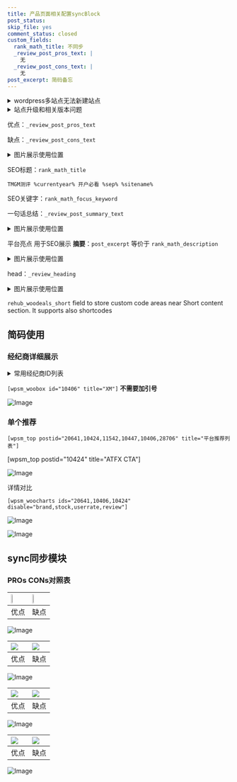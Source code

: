 ```yaml
---
title: 产品页面相关配置syncBlock
post_status: 
skip_file: yes
comment_status: closed
custom_fields:
  rank_math_title: 不同步
  _review_post_pros_text: |
    无
  _review_post_cons_text: |
    无
post_excerpt: 简码备忘
---
```

<details><summary>wordpress多站点无法新建站点</summary>

<li>和报错需要清理cookies一样的原因</li>
<li>wp-config.php里面<code>define( 'SUBDOMAIN_INSTALL', false );//子域名安装</code></li>
<li>新建子站点是用<code>define( 'SUBDOMAIN_INSTALL', true);//子域名安装</code> 完成以后，改成<code>false</code></li>
</details>

<details><summary>站点升级和相关版本问题</summary>

<p>wordpress：5.9.9
woocommerce：7.5.1
出现问题的地方：主题选项里面>><strong>Product layout >>compact style</strong></p>
<p>如何出现没有用过的字段 导致无法保存。先导出配置 然后进行修改，后面再次恢复即可。</p>
<p>出现部分字段无法显示时，需要返回默认布局后，对产品进行保存就好了。</p>
<p></p>
</details>

优点：`_review_post_pros_text`

缺点：`_review_post_cons_text`

<details><summary>图片展示使用位置</summary>

<img src="https://prod-files-secure.s3.us-west-2.amazonaws.com/39ed1227-6d7d-4570-be36-9ccd4a2c4241/f51d3d83-55d4-4bdf-9604-f37ec77ab556/Untitled.png?X-Amz-Algorithm=AWS4-HMAC-SHA256&X-Amz-Content-Sha256=UNSIGNED-PAYLOAD&X-Amz-Credential=ASIAZI2LB466U6HCIG4D%2F20250903%2Fus-west-2%2Fs3%2Faws4_request&X-Amz-Date=20250903T105519Z&X-Amz-Expires=3600&X-Amz-Security-Token=IQoJb3JpZ2luX2VjENv%2F%2F%2F%2F%2F%2F%2F%2F%2F%2FwEaCXVzLXdlc3QtMiJGMEQCIDGJL%2FKOh%2Fqhx0zUuzPq5BrlBSQprnTvdM7YLyPEUx1FAiASKKZB8Uv2z5KoJQp8tw9m6sZov6iz33c0LiQwbUQltir%2FAwhEEAAaDDYzNzQyMzE4MzgwNSIMgatZR182J8bEDwhTKtwD5ZjDm5F9KGGHxgZfgABOOEhWlDAsKFkrf7nk4Ya74VJfRAFiaI6tKz6w5s%2BOotxfjx7Z9Ufl4sOp7LORW3dpngMRq2N6Sh4n2h%2FZSRLiqSs%2F7MvdKL97Vv5aP2ENp7ZzdT8nT4oVyCQZd9mURF3Yl66C4Q0gAKoOypio6s9JokGVq%2FUagoRwURrwqKoQeS42imJX3iMo8PljvncjJ4SBp%2Bhd9QrfjZZulFVMv2MCph8JIEBlkMG%2BNdkILx4jnmtfC6yqh%2FKL4qJlPiCOmQ4ShmU1d5gWF2NR4xtLWKGcPAvL6x2OsG2s1GzMIyTWYBZnQ8pcMjjT0rWyUMX%2BiYB8o9QxqLvdcrfx7s4kcxu4ROJSTbrRtC0qlFqUGy7YfKJxCA5Ti%2FvFH9mJjlPT%2FQZK7NN4h4zTmGoVKseRvsVKhlDSvQKDWQczlCOGvv1hAhiKGVnntk2oyRrO70j4m426SxD0%2Bi9c%2F26uLbmejgs%2F6UM41Pan%2B9INWnwYH7i4lpMHJtp3aZOgOGZPzcwjmtePckVSE%2BI1VOKwHUK4UmysJicOUv4kgO4h%2BmDnftgLaXLYi%2BqP8g9qpFfq3oJ2OAuMbeeqRIcfg5xQp2F22lPBKlItPuVsv%2F8VlwWbzyEwvbHgxQY6pgFMiOcrY0yxTAHT5luauRPqv0X9f094PexwXsyODLgQ4HD5qo5sHSZmven2ydPfiiyPZj8Zj45pEsSHMzWXYnbXC3j3NznAydQI87cizEZRvwYuNsKf6k3UR8Nj9AHFQve7jXVepsP9OQlpqCr0aMKGtj87UJYWIkY24jxRkS3f3CpqfPekC33SLL1Ksd%2B6BA7TogA72uwz9by7cqFuIVdD5GIuizmt&X-Amz-Signature=36dbfcd4170c03c715d09e5f349c10836832871087724847265d64f98312698a&X-Amz-SignedHeaders=host&x-amz-checksum-mode=ENABLED&x-id=GetObject" alt="Image">
</details>

SEO标题：`rank_math_title`

`TMGM测评 %currentyear% 开户必看 %sep% %sitename%`

SEO关键字：`rank_math_focus_keyword`

一句话总结：`_review_post_summary_text`

<details><summary>图片展示使用位置</summary>

<img src="https://prod-files-secure.s3.us-west-2.amazonaws.com/39ed1227-6d7d-4570-be36-9ccd4a2c4241/4b96a922-296c-4f4e-8630-d1c870cbce01/Untitled.png?X-Amz-Algorithm=AWS4-HMAC-SHA256&X-Amz-Content-Sha256=UNSIGNED-PAYLOAD&X-Amz-Credential=ASIAZI2LB466YYS55HLB%2F20250903%2Fus-west-2%2Fs3%2Faws4_request&X-Amz-Date=20250903T105519Z&X-Amz-Expires=3600&X-Amz-Security-Token=IQoJb3JpZ2luX2VjENv%2F%2F%2F%2F%2F%2F%2F%2F%2F%2FwEaCXVzLXdlc3QtMiJIMEYCIQCFV%2FV4Mx6zoAGl03BWMjtCCQCOx5r7u%2BYy%2Bd9sRctrXwIhAJXhI3%2FpElN9K1EtUhyki3os9Mckt1K%2BtQCrgh%2BOthqMKv8DCEQQABoMNjM3NDIzMTgzODA1IgxyDFUwjZDDpxw%2BwF0q3AN99KcwQJM92zj3ZFXXscwUyjwXru7jH2G4S77wDQFHDL5Gn827jZOBn9IWc1zRk91AnUaYXVSh%2B%2FNU3utxxoR1IcvLpW%2BFRueiG38VIXJ6xc1DCiZSJjrAag41vWh3vv2ym8P6qtYA3dBID30zD0boi1ZdJUUlXUSz6xDdWLyIsP%2FwY%2BW3hV%2F1Y6Ip7EvmB8Na%2F3Ok6fm3eJJ4CNZHwZyhSSFnlFnY0UotfjnenZfV6jdTEC4AGYPm7F9hrvqbN%2B5F%2FPv3983nkaNu2cTCLkWLDKeEkBGtfazF%2Bw4udiuhkqPSiMEaX7PVt7%2FDZSnDdDijaiAt2i0jOhkDj3uujmJY8Xb9KKSRyV0C7asklx0WJbmbgG3nCk2prBtmhysGyeZnxqzvFxpb0qVeRWYKavwSWj%2BnGRqNz12WqcLU5StbvMOdVoKBL4Fc11rIslasmgWMntGSF91qu46vjhP5x4%2BcxM3klN%2BzM0am31ZPRzp%2B%2B7A3QLUHW1baNeBs7jqdoy%2F7JM5IgX9krKevFgcqCT3thdA3Ud9lk6LYifT%2BvsvZPIlHxBEPqDFr941xZvXJ2a2JA1EML%2FF5KaU4n0EChHTabgeBTFORoF7v76PBDyS6xHZS4VNbu7ZBfN1qvTD9sODFBjqkAeOubXDY2mJSMb0URORZI8sC2u3zOu5CCqb3yM9BCDHEkodWZT0BVBvQdU60ceE9xRTl%2Bgv%2B9GMtP6O1pNrUxNkvUUyh9VkcCyBM2JqJ6uAdw0vsYqXjiBhtyaPU%2BlKl9Rqr0MGJ5vnhDSEsTJKm%2BZTfMPJjq%2FBS5UUJusdkkYFeUUF8hExdqBU0zlDgkZ6aTSwri3Gr50h%2BAciFG5dkC0QFhnad&X-Amz-Signature=791828d8d29cd87b0aacee40c89f4b05809ed2c4d7c3e8521cf9c8958bdf378f&X-Amz-SignedHeaders=host&x-amz-checksum-mode=ENABLED&x-id=GetObject" alt="Image">
</details>

平台亮点 用于SEO展示 **摘要**：`post_excerpt`  等价于 `rank_math_description`

<details><summary>图片展示使用位置</summary>

<img src="https://prod-files-secure.s3.us-west-2.amazonaws.com/39ed1227-6d7d-4570-be36-9ccd4a2c4241/1ee11f63-b60a-4dfe-a7a7-d58ff23b5d88/Untitled.png?X-Amz-Algorithm=AWS4-HMAC-SHA256&X-Amz-Content-Sha256=UNSIGNED-PAYLOAD&X-Amz-Credential=ASIAZI2LB466VWC547OC%2F20250903%2Fus-west-2%2Fs3%2Faws4_request&X-Amz-Date=20250903T105521Z&X-Amz-Expires=3600&X-Amz-Security-Token=IQoJb3JpZ2luX2VjENv%2F%2F%2F%2F%2F%2F%2F%2F%2F%2FwEaCXVzLXdlc3QtMiJGMEQCIFw3QQo%2B5YndMewQaGw2NnhFsCxS3vVeLwb%2FHYQuvh9GAiBNVfLwBE1PNQNraY6b4WpF829z%2FIvaNsPWgHwZmXOw%2Fyr%2FAwhEEAAaDDYzNzQyMzE4MzgwNSIMGpfXUYlycV%2B0kkS6KtwDL4co4O87NEiVCo7y%2F%2BADUNH2jSFnxQdgJ72UCQZAsFeKa9V%2BDRyx63hMEQkA2wvqKgB%2Fo9C22Q8ZFxbN5%2Fi%2BOJq%2FOChmzkM1ITOu8GyKhDPgB1n8n%2F5eXqjZgN2FVrz00Npc6abX9PGrrZDDml8ZiEfylGCZ6NyzZB%2BVl90VgQXO2UIKy%2BBsaxuPGIERHlnSekvMzpKFw5mTZNQyJRIn5Bog5%2BLzwrRxTSpKd3sK4MtKSzrFbhLBtIfB7xXAkHaCKqsk3hfk7jn%2Buz1lBmy5Sbds14hmdhlOOcnDTI3hTZiprqZcuBfGQEsOu2E7gUFriUFKdd57fNkgRHdcjRCyrfV7899dd4UT8ytHn5%2BJraJ%2FXDFtOOSGAyjrOi3Obp70XlYArFtE%2BSGemARpVLmyw6V5D%2BifwSTw5WPi9pJPCx5uARJwY%2BzE30VXz4itDoZ5dtPGaxEZF3FyJH69YZHFuui65u9rhljhPvlGfxXtCB9vH3Lm3IlKcTIY2OWs5RrP1MgTgK2oEWmM7vm4SQFR8ibZSBfwf%2BLgEQZfBE1HX8rmKeD%2Fy%2BJVCi1J64%2FjloChuwc8IFne38SCl5P1CdvpZlG524T%2B%2B%2F3mLAz8ztUy5Qy9biD%2BghZJSmYrlzAw2LHgxQY6pgHxQkB4xnIVlDQlaPsQmBs1MwNijYYlO6ggrSqNK1B%2FCYUXn%2FhLmBX9ba8DsJtZMmcwAJsMMMpJQH6LpeCArBhKEqi8PXLNUGQClj4FZ9WyjumDjFMwyAn7YDMzRRF7fxsWpYpSzozyILhsGaYofWvynRAb%2BRCUR0TW1jFvtDQTprx7FotCAAg%2F7FkHXQIWODf6g9tTJn0hAuIkMxaNDiuXEGZhLMeM&X-Amz-Signature=52940e41736fb2eb37c02c5e31324700f45e4ddb2153766bab861c744f5de290&X-Amz-SignedHeaders=host&x-amz-checksum-mode=ENABLED&x-id=GetObject" alt="Image">
<img src="https://prod-files-secure.s3.us-west-2.amazonaws.com/39ed1227-6d7d-4570-be36-9ccd4a2c4241/ad4118b5-78d8-4fbe-801e-3b29b5d99c01/Untitled.png?X-Amz-Algorithm=AWS4-HMAC-SHA256&X-Amz-Content-Sha256=UNSIGNED-PAYLOAD&X-Amz-Credential=ASIAZI2LB466VWC547OC%2F20250903%2Fus-west-2%2Fs3%2Faws4_request&X-Amz-Date=20250903T105521Z&X-Amz-Expires=3600&X-Amz-Security-Token=IQoJb3JpZ2luX2VjENv%2F%2F%2F%2F%2F%2F%2F%2F%2F%2FwEaCXVzLXdlc3QtMiJGMEQCIFw3QQo%2B5YndMewQaGw2NnhFsCxS3vVeLwb%2FHYQuvh9GAiBNVfLwBE1PNQNraY6b4WpF829z%2FIvaNsPWgHwZmXOw%2Fyr%2FAwhEEAAaDDYzNzQyMzE4MzgwNSIMGpfXUYlycV%2B0kkS6KtwDL4co4O87NEiVCo7y%2F%2BADUNH2jSFnxQdgJ72UCQZAsFeKa9V%2BDRyx63hMEQkA2wvqKgB%2Fo9C22Q8ZFxbN5%2Fi%2BOJq%2FOChmzkM1ITOu8GyKhDPgB1n8n%2F5eXqjZgN2FVrz00Npc6abX9PGrrZDDml8ZiEfylGCZ6NyzZB%2BVl90VgQXO2UIKy%2BBsaxuPGIERHlnSekvMzpKFw5mTZNQyJRIn5Bog5%2BLzwrRxTSpKd3sK4MtKSzrFbhLBtIfB7xXAkHaCKqsk3hfk7jn%2Buz1lBmy5Sbds14hmdhlOOcnDTI3hTZiprqZcuBfGQEsOu2E7gUFriUFKdd57fNkgRHdcjRCyrfV7899dd4UT8ytHn5%2BJraJ%2FXDFtOOSGAyjrOi3Obp70XlYArFtE%2BSGemARpVLmyw6V5D%2BifwSTw5WPi9pJPCx5uARJwY%2BzE30VXz4itDoZ5dtPGaxEZF3FyJH69YZHFuui65u9rhljhPvlGfxXtCB9vH3Lm3IlKcTIY2OWs5RrP1MgTgK2oEWmM7vm4SQFR8ibZSBfwf%2BLgEQZfBE1HX8rmKeD%2Fy%2BJVCi1J64%2FjloChuwc8IFne38SCl5P1CdvpZlG524T%2B%2B%2F3mLAz8ztUy5Qy9biD%2BghZJSmYrlzAw2LHgxQY6pgHxQkB4xnIVlDQlaPsQmBs1MwNijYYlO6ggrSqNK1B%2FCYUXn%2FhLmBX9ba8DsJtZMmcwAJsMMMpJQH6LpeCArBhKEqi8PXLNUGQClj4FZ9WyjumDjFMwyAn7YDMzRRF7fxsWpYpSzozyILhsGaYofWvynRAb%2BRCUR0TW1jFvtDQTprx7FotCAAg%2F7FkHXQIWODf6g9tTJn0hAuIkMxaNDiuXEGZhLMeM&X-Amz-Signature=10dc1fb813e2584f25a1ae962f19c304c8334d602805eafde2dddfae4c63d8c5&X-Amz-SignedHeaders=host&x-amz-checksum-mode=ENABLED&x-id=GetObject" alt="Image">
<img src="https://prod-files-secure.s3.us-west-2.amazonaws.com/39ed1227-6d7d-4570-be36-9ccd4a2c4241/a38cf7c9-a79c-4b64-9e94-13589fe0758b/Untitled.png?X-Amz-Algorithm=AWS4-HMAC-SHA256&X-Amz-Content-Sha256=UNSIGNED-PAYLOAD&X-Amz-Credential=ASIAZI2LB466VWC547OC%2F20250903%2Fus-west-2%2Fs3%2Faws4_request&X-Amz-Date=20250903T105521Z&X-Amz-Expires=3600&X-Amz-Security-Token=IQoJb3JpZ2luX2VjENv%2F%2F%2F%2F%2F%2F%2F%2F%2F%2FwEaCXVzLXdlc3QtMiJGMEQCIFw3QQo%2B5YndMewQaGw2NnhFsCxS3vVeLwb%2FHYQuvh9GAiBNVfLwBE1PNQNraY6b4WpF829z%2FIvaNsPWgHwZmXOw%2Fyr%2FAwhEEAAaDDYzNzQyMzE4MzgwNSIMGpfXUYlycV%2B0kkS6KtwDL4co4O87NEiVCo7y%2F%2BADUNH2jSFnxQdgJ72UCQZAsFeKa9V%2BDRyx63hMEQkA2wvqKgB%2Fo9C22Q8ZFxbN5%2Fi%2BOJq%2FOChmzkM1ITOu8GyKhDPgB1n8n%2F5eXqjZgN2FVrz00Npc6abX9PGrrZDDml8ZiEfylGCZ6NyzZB%2BVl90VgQXO2UIKy%2BBsaxuPGIERHlnSekvMzpKFw5mTZNQyJRIn5Bog5%2BLzwrRxTSpKd3sK4MtKSzrFbhLBtIfB7xXAkHaCKqsk3hfk7jn%2Buz1lBmy5Sbds14hmdhlOOcnDTI3hTZiprqZcuBfGQEsOu2E7gUFriUFKdd57fNkgRHdcjRCyrfV7899dd4UT8ytHn5%2BJraJ%2FXDFtOOSGAyjrOi3Obp70XlYArFtE%2BSGemARpVLmyw6V5D%2BifwSTw5WPi9pJPCx5uARJwY%2BzE30VXz4itDoZ5dtPGaxEZF3FyJH69YZHFuui65u9rhljhPvlGfxXtCB9vH3Lm3IlKcTIY2OWs5RrP1MgTgK2oEWmM7vm4SQFR8ibZSBfwf%2BLgEQZfBE1HX8rmKeD%2Fy%2BJVCi1J64%2FjloChuwc8IFne38SCl5P1CdvpZlG524T%2B%2B%2F3mLAz8ztUy5Qy9biD%2BghZJSmYrlzAw2LHgxQY6pgHxQkB4xnIVlDQlaPsQmBs1MwNijYYlO6ggrSqNK1B%2FCYUXn%2FhLmBX9ba8DsJtZMmcwAJsMMMpJQH6LpeCArBhKEqi8PXLNUGQClj4FZ9WyjumDjFMwyAn7YDMzRRF7fxsWpYpSzozyILhsGaYofWvynRAb%2BRCUR0TW1jFvtDQTprx7FotCAAg%2F7FkHXQIWODf6g9tTJn0hAuIkMxaNDiuXEGZhLMeM&X-Amz-Signature=b05d84d3ebf2fd1baea2a91b5fe351d7fc093c703e3c2ab019ce33a0b23a6dc9&X-Amz-SignedHeaders=host&x-amz-checksum-mode=ENABLED&x-id=GetObject" alt="Image">
<img src="https://prod-files-secure.s3.us-west-2.amazonaws.com/39ed1227-6d7d-4570-be36-9ccd4a2c4241/7da6fc1e-d2ac-42ae-8c75-cb5749aa18f6/Untitled.png?X-Amz-Algorithm=AWS4-HMAC-SHA256&X-Amz-Content-Sha256=UNSIGNED-PAYLOAD&X-Amz-Credential=ASIAZI2LB466VWC547OC%2F20250903%2Fus-west-2%2Fs3%2Faws4_request&X-Amz-Date=20250903T105521Z&X-Amz-Expires=3600&X-Amz-Security-Token=IQoJb3JpZ2luX2VjENv%2F%2F%2F%2F%2F%2F%2F%2F%2F%2FwEaCXVzLXdlc3QtMiJGMEQCIFw3QQo%2B5YndMewQaGw2NnhFsCxS3vVeLwb%2FHYQuvh9GAiBNVfLwBE1PNQNraY6b4WpF829z%2FIvaNsPWgHwZmXOw%2Fyr%2FAwhEEAAaDDYzNzQyMzE4MzgwNSIMGpfXUYlycV%2B0kkS6KtwDL4co4O87NEiVCo7y%2F%2BADUNH2jSFnxQdgJ72UCQZAsFeKa9V%2BDRyx63hMEQkA2wvqKgB%2Fo9C22Q8ZFxbN5%2Fi%2BOJq%2FOChmzkM1ITOu8GyKhDPgB1n8n%2F5eXqjZgN2FVrz00Npc6abX9PGrrZDDml8ZiEfylGCZ6NyzZB%2BVl90VgQXO2UIKy%2BBsaxuPGIERHlnSekvMzpKFw5mTZNQyJRIn5Bog5%2BLzwrRxTSpKd3sK4MtKSzrFbhLBtIfB7xXAkHaCKqsk3hfk7jn%2Buz1lBmy5Sbds14hmdhlOOcnDTI3hTZiprqZcuBfGQEsOu2E7gUFriUFKdd57fNkgRHdcjRCyrfV7899dd4UT8ytHn5%2BJraJ%2FXDFtOOSGAyjrOi3Obp70XlYArFtE%2BSGemARpVLmyw6V5D%2BifwSTw5WPi9pJPCx5uARJwY%2BzE30VXz4itDoZ5dtPGaxEZF3FyJH69YZHFuui65u9rhljhPvlGfxXtCB9vH3Lm3IlKcTIY2OWs5RrP1MgTgK2oEWmM7vm4SQFR8ibZSBfwf%2BLgEQZfBE1HX8rmKeD%2Fy%2BJVCi1J64%2FjloChuwc8IFne38SCl5P1CdvpZlG524T%2B%2B%2F3mLAz8ztUy5Qy9biD%2BghZJSmYrlzAw2LHgxQY6pgHxQkB4xnIVlDQlaPsQmBs1MwNijYYlO6ggrSqNK1B%2FCYUXn%2FhLmBX9ba8DsJtZMmcwAJsMMMpJQH6LpeCArBhKEqi8PXLNUGQClj4FZ9WyjumDjFMwyAn7YDMzRRF7fxsWpYpSzozyILhsGaYofWvynRAb%2BRCUR0TW1jFvtDQTprx7FotCAAg%2F7FkHXQIWODf6g9tTJn0hAuIkMxaNDiuXEGZhLMeM&X-Amz-Signature=22b895f2dcd74d500b45fcd939e410591f028874dc0eca4d25427a85231709a7&X-Amz-SignedHeaders=host&x-amz-checksum-mode=ENABLED&x-id=GetObject" alt="Image">
<img src="https://prod-files-secure.s3.us-west-2.amazonaws.com/39ed1227-6d7d-4570-be36-9ccd4a2c4241/7e97f40a-eaee-47f5-b2f9-475f96808fa7/Untitled.png?X-Amz-Algorithm=AWS4-HMAC-SHA256&X-Amz-Content-Sha256=UNSIGNED-PAYLOAD&X-Amz-Credential=ASIAZI2LB466VWC547OC%2F20250903%2Fus-west-2%2Fs3%2Faws4_request&X-Amz-Date=20250903T105521Z&X-Amz-Expires=3600&X-Amz-Security-Token=IQoJb3JpZ2luX2VjENv%2F%2F%2F%2F%2F%2F%2F%2F%2F%2FwEaCXVzLXdlc3QtMiJGMEQCIFw3QQo%2B5YndMewQaGw2NnhFsCxS3vVeLwb%2FHYQuvh9GAiBNVfLwBE1PNQNraY6b4WpF829z%2FIvaNsPWgHwZmXOw%2Fyr%2FAwhEEAAaDDYzNzQyMzE4MzgwNSIMGpfXUYlycV%2B0kkS6KtwDL4co4O87NEiVCo7y%2F%2BADUNH2jSFnxQdgJ72UCQZAsFeKa9V%2BDRyx63hMEQkA2wvqKgB%2Fo9C22Q8ZFxbN5%2Fi%2BOJq%2FOChmzkM1ITOu8GyKhDPgB1n8n%2F5eXqjZgN2FVrz00Npc6abX9PGrrZDDml8ZiEfylGCZ6NyzZB%2BVl90VgQXO2UIKy%2BBsaxuPGIERHlnSekvMzpKFw5mTZNQyJRIn5Bog5%2BLzwrRxTSpKd3sK4MtKSzrFbhLBtIfB7xXAkHaCKqsk3hfk7jn%2Buz1lBmy5Sbds14hmdhlOOcnDTI3hTZiprqZcuBfGQEsOu2E7gUFriUFKdd57fNkgRHdcjRCyrfV7899dd4UT8ytHn5%2BJraJ%2FXDFtOOSGAyjrOi3Obp70XlYArFtE%2BSGemARpVLmyw6V5D%2BifwSTw5WPi9pJPCx5uARJwY%2BzE30VXz4itDoZ5dtPGaxEZF3FyJH69YZHFuui65u9rhljhPvlGfxXtCB9vH3Lm3IlKcTIY2OWs5RrP1MgTgK2oEWmM7vm4SQFR8ibZSBfwf%2BLgEQZfBE1HX8rmKeD%2Fy%2BJVCi1J64%2FjloChuwc8IFne38SCl5P1CdvpZlG524T%2B%2B%2F3mLAz8ztUy5Qy9biD%2BghZJSmYrlzAw2LHgxQY6pgHxQkB4xnIVlDQlaPsQmBs1MwNijYYlO6ggrSqNK1B%2FCYUXn%2FhLmBX9ba8DsJtZMmcwAJsMMMpJQH6LpeCArBhKEqi8PXLNUGQClj4FZ9WyjumDjFMwyAn7YDMzRRF7fxsWpYpSzozyILhsGaYofWvynRAb%2BRCUR0TW1jFvtDQTprx7FotCAAg%2F7FkHXQIWODf6g9tTJn0hAuIkMxaNDiuXEGZhLMeM&X-Amz-Signature=de281b96bbbc6b763c2d28e3cf84be73589196c2449dc28da6ae25d7d992f62f&X-Amz-SignedHeaders=host&x-amz-checksum-mode=ENABLED&x-id=GetObject" alt="Image">
</details>

head：`_review_heading`

<details><summary>图片展示使用位置</summary>

<img src="https://prod-files-secure.s3.us-west-2.amazonaws.com/39ed1227-6d7d-4570-be36-9ccd4a2c4241/3a4650ad-9887-415c-889a-edd51fa54f27/Untitled.png?X-Amz-Algorithm=AWS4-HMAC-SHA256&X-Amz-Content-Sha256=UNSIGNED-PAYLOAD&X-Amz-Credential=ASIAZI2LB46657H3DOVX%2F20250903%2Fus-west-2%2Fs3%2Faws4_request&X-Amz-Date=20250903T105522Z&X-Amz-Expires=3600&X-Amz-Security-Token=IQoJb3JpZ2luX2VjENv%2F%2F%2F%2F%2F%2F%2F%2F%2F%2FwEaCXVzLXdlc3QtMiJIMEYCIQDwbilc10QyIedX5%2FvMjP4wU2SN%2BBn1CpKeA3B6k1d8CAIhAM%2FiPrXkCqrkdQUUAgnXwH0e%2FhoCbWTlumArk9F1GBDlKv8DCEQQABoMNjM3NDIzMTgzODA1IgzpK7E4pTcDw3E7E00q3ANzWoeVdBCrC%2F6GlPXBamKR8HXmDdFdJ4xQJkDbBDL9Pe6AcrlErXt8jJanpfehw2WSZZztwCX6la%2BMmGpZmVNcGdw2Ew9RW2usjrDcPVgA2TEuQz7e56gljOfJUCN6m3CdTin4HI6gK%2FhwoTc4JefxJFGZ2OYUmnexIy6fum%2F5jjV9Nu%2ByF5oHIajGJdb3qLM5FIBVRttQ3E65fpfxcmWCesUQd8D7G%2BXFvxqAZRTGAdTyQyNPlhzB35ujKYJPBCiebvQSIzmj%2FjVIGFRYH1gj3hcuunuwa36BCQa1QqPcj1dR537FC3PPtDhk3Pom9Vb3Bo1j5TfBSCNCikGzYvOvAmCunj2hLQiTtEZ%2Fi3KZIrdcd%2FPk1yFweACHRSkJBSVTpY85NHrrx43JhxNSyAvWDxOsYa4SJ12cAr9DrYstN4oAgXIL0oztvtwSZfb12L1xquDauD7KMOYJ0wnmg9fuj1%2BR9799Yl7QFfjICnebLsjB7ogPAHWKVK4tawLaXsr0yADlt9AeKs6NdFT1n%2FP7ENL8uZeJVw8hy5xuYGzp7qz7MfJCY%2BMFgjEhoFDJd3%2B32NX45Iy1XKgfcDyAcPZjnLx3DBF7D%2Bq3Xv7Cy%2Ff09GLYXD%2FVBLDLW%2BcinTCIseDFBjqkASWG8Wfiq5oh5ZVYA%2BzB95Q4t00XERc4%2FpQZNmVKRpLU4%2BS06qUvXbfJGcb2K7HanWStNCdiPJvzCQ%2BhdCT7Pl0aDeZA15WgKecyIb6piVl1Gbb3%2FQBh1CSw1QHcs1c%2Fz8N7s1y0m5aJu%2BWaHfYuBOhmesGUyZmfOrbuGDAbppzZEiHjol2DdQgLzS%2FmbO0tPRNlGCSveXkwQwZKE9qPZP9K3EP%2B&X-Amz-Signature=d5431909a2ff2a128a45fec192890ec8a7ed13cf6a4b3f49811c3b05b7b46874&X-Amz-SignedHeaders=host&x-amz-checksum-mode=ENABLED&x-id=GetObject" alt="Image">
</details>

`rehub_woodeals_short`	field to store custom code areas near Short content section. It supports also shortcodes



## 简码使用

### 经纪商详细展示

<details><summary>常用经纪商ID列表</summary>

<pre><code class="php">嘉盛 ===> 20641  [wpsm_woobox id="20641" title="嘉盛"]
易信easymarkets ===> 11542  [wpsm_woobox id="11542" title="易信easymarkets"]
ATFX外汇 ===> 10424  [wpsm_woobox id="10424" title="ATFX"]
XM ===> 10406  [wpsm_woobox id="10406" title="XM"]
TMGM ===> 29622  [wpsm_woobox id="29622" title="TMGM"]
HYCM ===> 10447  [wpsm_woobox id="10447" title="HYCM"]
fpmarkets澳福外汇 ===> 20639  [wpsm_woobox id="20639" title="fpmarkets澳福外汇"]</code></pre>
</details>

`[wpsm_woobox id="10406" title="XM"]` **不需要加引号**

![Image](https://prod-files-secure.s3.us-west-2.amazonaws.com/39ed1227-6d7d-4570-be36-9ccd4a2c4241/4f898f9d-0fa7-4e43-acd3-ac6bc7be575a/Untitled.png?X-Amz-Algorithm=AWS4-HMAC-SHA256&X-Amz-Content-Sha256=UNSIGNED-PAYLOAD&X-Amz-Credential=ASIAZI2LB466RRLTOUZB%2F20250903%2Fus-west-2%2Fs3%2Faws4_request&X-Amz-Date=20250903T105517Z&X-Amz-Expires=3600&X-Amz-Security-Token=IQoJb3JpZ2luX2VjENv%2F%2F%2F%2F%2F%2F%2F%2F%2F%2FwEaCXVzLXdlc3QtMiJHMEUCIQCQQGjD893FA1fVCHU%2B%2BQ29ULxJ%2BNVsw1Qdz4Bpl0FqIwIgRUYFm%2FRs7RIwjin%2F8Iupqgi9G77sfxQ%2B0wbVq4oxGXUq%2FwMIRBAAGgw2Mzc0MjMxODM4MDUiDOXr6WjCmim3ZxUnPSrcA14VQ4XKcFaH1N%2BJz9iQDTUSae6EC5%2BSOyKIpzM%2BbyWwKsQEIumGWP6yo97iRQk97bGzy41g7NJ8V33adwz3eqF074tb8j1cD1HaPxluV%2BASztJ7kDvjvkwfJcrpWQeowuS0Wa%2FQfMRIuKJ6qDEYZdOwEVPLCqWROfAIBlvnfHji6yNl6QRUeGCvlnOhLSmMYjHyioIxVWxDlcb1tqUVDryJqHlpeDX%2BUvhKazDlxBbpv0s50jEwixjBaTxG1KnyjNX7g3EomXPspoL%2FT31qutykcus5GjrQNm8bCCR2bQlynWO2si7jjOzCkaYH8AX3%2Bn2b8pW3AQ2X7qhf8Zg0SKBPrvNOvx0epk91rGMEt2yVjCfd%2BTybppH8ZV2D7PetI%2F2z5zZiK9IqppFb59iojUR2%2Bi3r%2B9lslcK6pPTlLWYD6kIqOdtmQeZfO6bZ0EnIpWfGyomVYgViG0OJQFOEgJWRDiiMdNZBylvt3%2FtiuhumPFgTkdCkoK4%2B8RJrcyqOfOUWRAtLePzaS10rgwLs6l5y%2BlPsyryuWNDqBCGMuQ6apI3z%2FtnMKcXIptYAc57dAaO7j5Dka014TEWCgTpqtt4dlIgbkrb2g0JZoC4kGobbsUWq7i4U%2B3JdIW6RMMex4MUGOqUBzJxV8BshwIajhDwTaUUA%2BAtGK1InfrgAqSRK6mSfU9zGI1ftGPv%2BsWiTijUyMYB%2BjvVQEcUU9no10KRVJnz6G2P9SfHulDT6AU4RPHoj5fABuaa%2BgXBm%2BMM5IGA97wFv1zq%2B%2BGzqNe%2FF%2BpMWYQ%2FC2qarKkdi01nrQaDNKc8iXCR7y56lsxlW%2BB1vJ3rkwfu6L847JHAQIo%2B6kig5ytGN4uazEiUh&X-Amz-Signature=c0ab7b4bc554655f4f7ce5abf62d251d0c3e7e40d72bf77ff8dfb4780b76c1de&X-Amz-SignedHeaders=host&x-amz-checksum-mode=ENABLED&x-id=GetObject)

### 单个推荐
`[wpsm_top postid="20641,10424,11542,10447,10406,28706" title="平台推荐列表"]`

[wpsm_top postid="10424" title="ATFX CTA"]

![Image](https://prod-files-secure.s3.us-west-2.amazonaws.com/39ed1227-6d7d-4570-be36-9ccd4a2c4241/5ac620dc-51a8-48b6-b55d-91f47299193c/Untitled.png?X-Amz-Algorithm=AWS4-HMAC-SHA256&X-Amz-Content-Sha256=UNSIGNED-PAYLOAD&X-Amz-Credential=ASIAZI2LB466RRLTOUZB%2F20250903%2Fus-west-2%2Fs3%2Faws4_request&X-Amz-Date=20250903T105517Z&X-Amz-Expires=3600&X-Amz-Security-Token=IQoJb3JpZ2luX2VjENv%2F%2F%2F%2F%2F%2F%2F%2F%2F%2FwEaCXVzLXdlc3QtMiJHMEUCIQCQQGjD893FA1fVCHU%2B%2BQ29ULxJ%2BNVsw1Qdz4Bpl0FqIwIgRUYFm%2FRs7RIwjin%2F8Iupqgi9G77sfxQ%2B0wbVq4oxGXUq%2FwMIRBAAGgw2Mzc0MjMxODM4MDUiDOXr6WjCmim3ZxUnPSrcA14VQ4XKcFaH1N%2BJz9iQDTUSae6EC5%2BSOyKIpzM%2BbyWwKsQEIumGWP6yo97iRQk97bGzy41g7NJ8V33adwz3eqF074tb8j1cD1HaPxluV%2BASztJ7kDvjvkwfJcrpWQeowuS0Wa%2FQfMRIuKJ6qDEYZdOwEVPLCqWROfAIBlvnfHji6yNl6QRUeGCvlnOhLSmMYjHyioIxVWxDlcb1tqUVDryJqHlpeDX%2BUvhKazDlxBbpv0s50jEwixjBaTxG1KnyjNX7g3EomXPspoL%2FT31qutykcus5GjrQNm8bCCR2bQlynWO2si7jjOzCkaYH8AX3%2Bn2b8pW3AQ2X7qhf8Zg0SKBPrvNOvx0epk91rGMEt2yVjCfd%2BTybppH8ZV2D7PetI%2F2z5zZiK9IqppFb59iojUR2%2Bi3r%2B9lslcK6pPTlLWYD6kIqOdtmQeZfO6bZ0EnIpWfGyomVYgViG0OJQFOEgJWRDiiMdNZBylvt3%2FtiuhumPFgTkdCkoK4%2B8RJrcyqOfOUWRAtLePzaS10rgwLs6l5y%2BlPsyryuWNDqBCGMuQ6apI3z%2FtnMKcXIptYAc57dAaO7j5Dka014TEWCgTpqtt4dlIgbkrb2g0JZoC4kGobbsUWq7i4U%2B3JdIW6RMMex4MUGOqUBzJxV8BshwIajhDwTaUUA%2BAtGK1InfrgAqSRK6mSfU9zGI1ftGPv%2BsWiTijUyMYB%2BjvVQEcUU9no10KRVJnz6G2P9SfHulDT6AU4RPHoj5fABuaa%2BgXBm%2BMM5IGA97wFv1zq%2B%2BGzqNe%2FF%2BpMWYQ%2FC2qarKkdi01nrQaDNKc8iXCR7y56lsxlW%2BB1vJ3rkwfu6L847JHAQIo%2B6kig5ytGN4uazEiUh&X-Amz-Signature=0971986e6625d809d1198154666b12e94867f3f74003436d685561853a2e2987&X-Amz-SignedHeaders=host&x-amz-checksum-mode=ENABLED&x-id=GetObject)

详情对比

`[wpsm_woocharts ids="20641,10406,10424" disable="brand,stock,userrate,review"]`

![Image](https://prod-files-secure.s3.us-west-2.amazonaws.com/39ed1227-6d7d-4570-be36-9ccd4a2c4241/bf3ba45f-b9f3-4295-8aef-b4a495fd25f4/Untitled.png?X-Amz-Algorithm=AWS4-HMAC-SHA256&X-Amz-Content-Sha256=UNSIGNED-PAYLOAD&X-Amz-Credential=ASIAZI2LB466RRLTOUZB%2F20250903%2Fus-west-2%2Fs3%2Faws4_request&X-Amz-Date=20250903T105518Z&X-Amz-Expires=3600&X-Amz-Security-Token=IQoJb3JpZ2luX2VjENv%2F%2F%2F%2F%2F%2F%2F%2F%2F%2FwEaCXVzLXdlc3QtMiJHMEUCIQCQQGjD893FA1fVCHU%2B%2BQ29ULxJ%2BNVsw1Qdz4Bpl0FqIwIgRUYFm%2FRs7RIwjin%2F8Iupqgi9G77sfxQ%2B0wbVq4oxGXUq%2FwMIRBAAGgw2Mzc0MjMxODM4MDUiDOXr6WjCmim3ZxUnPSrcA14VQ4XKcFaH1N%2BJz9iQDTUSae6EC5%2BSOyKIpzM%2BbyWwKsQEIumGWP6yo97iRQk97bGzy41g7NJ8V33adwz3eqF074tb8j1cD1HaPxluV%2BASztJ7kDvjvkwfJcrpWQeowuS0Wa%2FQfMRIuKJ6qDEYZdOwEVPLCqWROfAIBlvnfHji6yNl6QRUeGCvlnOhLSmMYjHyioIxVWxDlcb1tqUVDryJqHlpeDX%2BUvhKazDlxBbpv0s50jEwixjBaTxG1KnyjNX7g3EomXPspoL%2FT31qutykcus5GjrQNm8bCCR2bQlynWO2si7jjOzCkaYH8AX3%2Bn2b8pW3AQ2X7qhf8Zg0SKBPrvNOvx0epk91rGMEt2yVjCfd%2BTybppH8ZV2D7PetI%2F2z5zZiK9IqppFb59iojUR2%2Bi3r%2B9lslcK6pPTlLWYD6kIqOdtmQeZfO6bZ0EnIpWfGyomVYgViG0OJQFOEgJWRDiiMdNZBylvt3%2FtiuhumPFgTkdCkoK4%2B8RJrcyqOfOUWRAtLePzaS10rgwLs6l5y%2BlPsyryuWNDqBCGMuQ6apI3z%2FtnMKcXIptYAc57dAaO7j5Dka014TEWCgTpqtt4dlIgbkrb2g0JZoC4kGobbsUWq7i4U%2B3JdIW6RMMex4MUGOqUBzJxV8BshwIajhDwTaUUA%2BAtGK1InfrgAqSRK6mSfU9zGI1ftGPv%2BsWiTijUyMYB%2BjvVQEcUU9no10KRVJnz6G2P9SfHulDT6AU4RPHoj5fABuaa%2BgXBm%2BMM5IGA97wFv1zq%2B%2BGzqNe%2FF%2BpMWYQ%2FC2qarKkdi01nrQaDNKc8iXCR7y56lsxlW%2BB1vJ3rkwfu6L847JHAQIo%2B6kig5ytGN4uazEiUh&X-Amz-Signature=f501fa3fe22060c7acb1ad2c21138aa247ad4a90af9257f5d79b8c4e490fd38e&X-Amz-SignedHeaders=host&x-amz-checksum-mode=ENABLED&x-id=GetObject)

![Image](https://prod-files-secure.s3.us-west-2.amazonaws.com/39ed1227-6d7d-4570-be36-9ccd4a2c4241/30bc56ef-f383-4b48-9768-2ebc9e436ec0/Untitled.png?X-Amz-Algorithm=AWS4-HMAC-SHA256&X-Amz-Content-Sha256=UNSIGNED-PAYLOAD&X-Amz-Credential=ASIAZI2LB466RRLTOUZB%2F20250903%2Fus-west-2%2Fs3%2Faws4_request&X-Amz-Date=20250903T105518Z&X-Amz-Expires=3600&X-Amz-Security-Token=IQoJb3JpZ2luX2VjENv%2F%2F%2F%2F%2F%2F%2F%2F%2F%2FwEaCXVzLXdlc3QtMiJHMEUCIQCQQGjD893FA1fVCHU%2B%2BQ29ULxJ%2BNVsw1Qdz4Bpl0FqIwIgRUYFm%2FRs7RIwjin%2F8Iupqgi9G77sfxQ%2B0wbVq4oxGXUq%2FwMIRBAAGgw2Mzc0MjMxODM4MDUiDOXr6WjCmim3ZxUnPSrcA14VQ4XKcFaH1N%2BJz9iQDTUSae6EC5%2BSOyKIpzM%2BbyWwKsQEIumGWP6yo97iRQk97bGzy41g7NJ8V33adwz3eqF074tb8j1cD1HaPxluV%2BASztJ7kDvjvkwfJcrpWQeowuS0Wa%2FQfMRIuKJ6qDEYZdOwEVPLCqWROfAIBlvnfHji6yNl6QRUeGCvlnOhLSmMYjHyioIxVWxDlcb1tqUVDryJqHlpeDX%2BUvhKazDlxBbpv0s50jEwixjBaTxG1KnyjNX7g3EomXPspoL%2FT31qutykcus5GjrQNm8bCCR2bQlynWO2si7jjOzCkaYH8AX3%2Bn2b8pW3AQ2X7qhf8Zg0SKBPrvNOvx0epk91rGMEt2yVjCfd%2BTybppH8ZV2D7PetI%2F2z5zZiK9IqppFb59iojUR2%2Bi3r%2B9lslcK6pPTlLWYD6kIqOdtmQeZfO6bZ0EnIpWfGyomVYgViG0OJQFOEgJWRDiiMdNZBylvt3%2FtiuhumPFgTkdCkoK4%2B8RJrcyqOfOUWRAtLePzaS10rgwLs6l5y%2BlPsyryuWNDqBCGMuQ6apI3z%2FtnMKcXIptYAc57dAaO7j5Dka014TEWCgTpqtt4dlIgbkrb2g0JZoC4kGobbsUWq7i4U%2B3JdIW6RMMex4MUGOqUBzJxV8BshwIajhDwTaUUA%2BAtGK1InfrgAqSRK6mSfU9zGI1ftGPv%2BsWiTijUyMYB%2BjvVQEcUU9no10KRVJnz6G2P9SfHulDT6AU4RPHoj5fABuaa%2BgXBm%2BMM5IGA97wFv1zq%2B%2BGzqNe%2FF%2BpMWYQ%2FC2qarKkdi01nrQaDNKc8iXCR7y56lsxlW%2BB1vJ3rkwfu6L847JHAQIo%2B6kig5ytGN4uazEiUh&X-Amz-Signature=904f5a2325c12f93b2c62ff00df060503de87889082e8ba5cc7e2343c2705b76&X-Amz-SignedHeaders=host&x-amz-checksum-mode=ENABLED&x-id=GetObject)

## sync同步模块

### PROs CONs对照表

| <img src="https://cdn.ifttt.fun/gh/jarlin8/OSS@main/icons/customize/pros.svg" height="auto" width="37.3%"> | <img src="https://cdn.ifttt.fun/gh/jarlin8/OSS@main/icons/customize/cons.svg" height="auto" width="28.8%"> |
| :--- | :--- |
| 优点 | 缺点 |

![Image](https://prod-files-secure.s3.us-west-2.amazonaws.com/39ed1227-6d7d-4570-be36-9ccd4a2c4241/8742b755-dfb5-4004-9a5f-d6e561664bd8/Untitled.png?X-Amz-Algorithm=AWS4-HMAC-SHA256&X-Amz-Content-Sha256=UNSIGNED-PAYLOAD&X-Amz-Credential=ASIAZI2LB466RRLTOUZB%2F20250903%2Fus-west-2%2Fs3%2Faws4_request&X-Amz-Date=20250903T105518Z&X-Amz-Expires=3600&X-Amz-Security-Token=IQoJb3JpZ2luX2VjENv%2F%2F%2F%2F%2F%2F%2F%2F%2F%2FwEaCXVzLXdlc3QtMiJHMEUCIQCQQGjD893FA1fVCHU%2B%2BQ29ULxJ%2BNVsw1Qdz4Bpl0FqIwIgRUYFm%2FRs7RIwjin%2F8Iupqgi9G77sfxQ%2B0wbVq4oxGXUq%2FwMIRBAAGgw2Mzc0MjMxODM4MDUiDOXr6WjCmim3ZxUnPSrcA14VQ4XKcFaH1N%2BJz9iQDTUSae6EC5%2BSOyKIpzM%2BbyWwKsQEIumGWP6yo97iRQk97bGzy41g7NJ8V33adwz3eqF074tb8j1cD1HaPxluV%2BASztJ7kDvjvkwfJcrpWQeowuS0Wa%2FQfMRIuKJ6qDEYZdOwEVPLCqWROfAIBlvnfHji6yNl6QRUeGCvlnOhLSmMYjHyioIxVWxDlcb1tqUVDryJqHlpeDX%2BUvhKazDlxBbpv0s50jEwixjBaTxG1KnyjNX7g3EomXPspoL%2FT31qutykcus5GjrQNm8bCCR2bQlynWO2si7jjOzCkaYH8AX3%2Bn2b8pW3AQ2X7qhf8Zg0SKBPrvNOvx0epk91rGMEt2yVjCfd%2BTybppH8ZV2D7PetI%2F2z5zZiK9IqppFb59iojUR2%2Bi3r%2B9lslcK6pPTlLWYD6kIqOdtmQeZfO6bZ0EnIpWfGyomVYgViG0OJQFOEgJWRDiiMdNZBylvt3%2FtiuhumPFgTkdCkoK4%2B8RJrcyqOfOUWRAtLePzaS10rgwLs6l5y%2BlPsyryuWNDqBCGMuQ6apI3z%2FtnMKcXIptYAc57dAaO7j5Dka014TEWCgTpqtt4dlIgbkrb2g0JZoC4kGobbsUWq7i4U%2B3JdIW6RMMex4MUGOqUBzJxV8BshwIajhDwTaUUA%2BAtGK1InfrgAqSRK6mSfU9zGI1ftGPv%2BsWiTijUyMYB%2BjvVQEcUU9no10KRVJnz6G2P9SfHulDT6AU4RPHoj5fABuaa%2BgXBm%2BMM5IGA97wFv1zq%2B%2BGzqNe%2FF%2BpMWYQ%2FC2qarKkdi01nrQaDNKc8iXCR7y56lsxlW%2BB1vJ3rkwfu6L847JHAQIo%2B6kig5ytGN4uazEiUh&X-Amz-Signature=bb85a772534ee9625435ffc0963777eab5663c545954c7bd382198b24481593f&X-Amz-SignedHeaders=host&x-amz-checksum-mode=ENABLED&x-id=GetObject)

| <img src="https://cdn.ifttt.fun/gh/jarlin8/OSS@main/icons/customize/pros1.svg" height="auto"> | <img src="https://cdn.ifttt.fun/gh/jarlin8/OSS@main/icons/customize/cons1.svg" height="auto"> |
| :--- | :--- |
| 优点 | 缺点 |

![Image](https://prod-files-secure.s3.us-west-2.amazonaws.com/39ed1227-6d7d-4570-be36-9ccd4a2c4241/806358f8-c9c4-4e17-bb35-c6c76a5397a5/Untitled.png?X-Amz-Algorithm=AWS4-HMAC-SHA256&X-Amz-Content-Sha256=UNSIGNED-PAYLOAD&X-Amz-Credential=ASIAZI2LB466RRLTOUZB%2F20250903%2Fus-west-2%2Fs3%2Faws4_request&X-Amz-Date=20250903T105518Z&X-Amz-Expires=3600&X-Amz-Security-Token=IQoJb3JpZ2luX2VjENv%2F%2F%2F%2F%2F%2F%2F%2F%2F%2FwEaCXVzLXdlc3QtMiJHMEUCIQCQQGjD893FA1fVCHU%2B%2BQ29ULxJ%2BNVsw1Qdz4Bpl0FqIwIgRUYFm%2FRs7RIwjin%2F8Iupqgi9G77sfxQ%2B0wbVq4oxGXUq%2FwMIRBAAGgw2Mzc0MjMxODM4MDUiDOXr6WjCmim3ZxUnPSrcA14VQ4XKcFaH1N%2BJz9iQDTUSae6EC5%2BSOyKIpzM%2BbyWwKsQEIumGWP6yo97iRQk97bGzy41g7NJ8V33adwz3eqF074tb8j1cD1HaPxluV%2BASztJ7kDvjvkwfJcrpWQeowuS0Wa%2FQfMRIuKJ6qDEYZdOwEVPLCqWROfAIBlvnfHji6yNl6QRUeGCvlnOhLSmMYjHyioIxVWxDlcb1tqUVDryJqHlpeDX%2BUvhKazDlxBbpv0s50jEwixjBaTxG1KnyjNX7g3EomXPspoL%2FT31qutykcus5GjrQNm8bCCR2bQlynWO2si7jjOzCkaYH8AX3%2Bn2b8pW3AQ2X7qhf8Zg0SKBPrvNOvx0epk91rGMEt2yVjCfd%2BTybppH8ZV2D7PetI%2F2z5zZiK9IqppFb59iojUR2%2Bi3r%2B9lslcK6pPTlLWYD6kIqOdtmQeZfO6bZ0EnIpWfGyomVYgViG0OJQFOEgJWRDiiMdNZBylvt3%2FtiuhumPFgTkdCkoK4%2B8RJrcyqOfOUWRAtLePzaS10rgwLs6l5y%2BlPsyryuWNDqBCGMuQ6apI3z%2FtnMKcXIptYAc57dAaO7j5Dka014TEWCgTpqtt4dlIgbkrb2g0JZoC4kGobbsUWq7i4U%2B3JdIW6RMMex4MUGOqUBzJxV8BshwIajhDwTaUUA%2BAtGK1InfrgAqSRK6mSfU9zGI1ftGPv%2BsWiTijUyMYB%2BjvVQEcUU9no10KRVJnz6G2P9SfHulDT6AU4RPHoj5fABuaa%2BgXBm%2BMM5IGA97wFv1zq%2B%2BGzqNe%2FF%2BpMWYQ%2FC2qarKkdi01nrQaDNKc8iXCR7y56lsxlW%2BB1vJ3rkwfu6L847JHAQIo%2B6kig5ytGN4uazEiUh&X-Amz-Signature=223d7dd065de6774b122b52f5c36b1666e7fd8a1a7e58e26a7aeb78eab29b990&X-Amz-SignedHeaders=host&x-amz-checksum-mode=ENABLED&x-id=GetObject)

| <img src="https://cdn.ifttt.fun/gh/jarlin8/OSS@main/icons/customize/pros2.svg" height="auto"> | <img src="https://cdn.ifttt.fun/gh/jarlin8/OSS@main/icons/customize/cons2.svg" height="auto"> |
| :--- | :--- |
| 优点 | 缺点 |

![Image](https://prod-files-secure.s3.us-west-2.amazonaws.com/39ed1227-6d7d-4570-be36-9ccd4a2c4241/a9245ec9-70dd-4005-b534-0d54315fc5f3/Untitled.png?X-Amz-Algorithm=AWS4-HMAC-SHA256&X-Amz-Content-Sha256=UNSIGNED-PAYLOAD&X-Amz-Credential=ASIAZI2LB466RRLTOUZB%2F20250903%2Fus-west-2%2Fs3%2Faws4_request&X-Amz-Date=20250903T105518Z&X-Amz-Expires=3600&X-Amz-Security-Token=IQoJb3JpZ2luX2VjENv%2F%2F%2F%2F%2F%2F%2F%2F%2F%2FwEaCXVzLXdlc3QtMiJHMEUCIQCQQGjD893FA1fVCHU%2B%2BQ29ULxJ%2BNVsw1Qdz4Bpl0FqIwIgRUYFm%2FRs7RIwjin%2F8Iupqgi9G77sfxQ%2B0wbVq4oxGXUq%2FwMIRBAAGgw2Mzc0MjMxODM4MDUiDOXr6WjCmim3ZxUnPSrcA14VQ4XKcFaH1N%2BJz9iQDTUSae6EC5%2BSOyKIpzM%2BbyWwKsQEIumGWP6yo97iRQk97bGzy41g7NJ8V33adwz3eqF074tb8j1cD1HaPxluV%2BASztJ7kDvjvkwfJcrpWQeowuS0Wa%2FQfMRIuKJ6qDEYZdOwEVPLCqWROfAIBlvnfHji6yNl6QRUeGCvlnOhLSmMYjHyioIxVWxDlcb1tqUVDryJqHlpeDX%2BUvhKazDlxBbpv0s50jEwixjBaTxG1KnyjNX7g3EomXPspoL%2FT31qutykcus5GjrQNm8bCCR2bQlynWO2si7jjOzCkaYH8AX3%2Bn2b8pW3AQ2X7qhf8Zg0SKBPrvNOvx0epk91rGMEt2yVjCfd%2BTybppH8ZV2D7PetI%2F2z5zZiK9IqppFb59iojUR2%2Bi3r%2B9lslcK6pPTlLWYD6kIqOdtmQeZfO6bZ0EnIpWfGyomVYgViG0OJQFOEgJWRDiiMdNZBylvt3%2FtiuhumPFgTkdCkoK4%2B8RJrcyqOfOUWRAtLePzaS10rgwLs6l5y%2BlPsyryuWNDqBCGMuQ6apI3z%2FtnMKcXIptYAc57dAaO7j5Dka014TEWCgTpqtt4dlIgbkrb2g0JZoC4kGobbsUWq7i4U%2B3JdIW6RMMex4MUGOqUBzJxV8BshwIajhDwTaUUA%2BAtGK1InfrgAqSRK6mSfU9zGI1ftGPv%2BsWiTijUyMYB%2BjvVQEcUU9no10KRVJnz6G2P9SfHulDT6AU4RPHoj5fABuaa%2BgXBm%2BMM5IGA97wFv1zq%2B%2BGzqNe%2FF%2BpMWYQ%2FC2qarKkdi01nrQaDNKc8iXCR7y56lsxlW%2BB1vJ3rkwfu6L847JHAQIo%2B6kig5ytGN4uazEiUh&X-Amz-Signature=3986dd76eff318759d56d9bca2b8b8198519c1a21fb4da21fba0105f4449cdb4&X-Amz-SignedHeaders=host&x-amz-checksum-mode=ENABLED&x-id=GetObject)

| <img src="https://cdn.ifttt.fun/gh/jarlin8/OSS@main/icons/customize/pros3.svg" height="auto"> | <img src="https://cdn.ifttt.fun/gh/jarlin8/OSS@main/icons/customize/cons3.svg" height="auto"> |
| :--- | :--- |
| 优点 | 缺点 |

![Image](https://prod-files-secure.s3.us-west-2.amazonaws.com/39ed1227-6d7d-4570-be36-9ccd4a2c4241/e1e580a2-2e5c-4780-9ff4-19c318fc2284/Untitled.png?X-Amz-Algorithm=AWS4-HMAC-SHA256&X-Amz-Content-Sha256=UNSIGNED-PAYLOAD&X-Amz-Credential=ASIAZI2LB466RRLTOUZB%2F20250903%2Fus-west-2%2Fs3%2Faws4_request&X-Amz-Date=20250903T105518Z&X-Amz-Expires=3600&X-Amz-Security-Token=IQoJb3JpZ2luX2VjENv%2F%2F%2F%2F%2F%2F%2F%2F%2F%2FwEaCXVzLXdlc3QtMiJHMEUCIQCQQGjD893FA1fVCHU%2B%2BQ29ULxJ%2BNVsw1Qdz4Bpl0FqIwIgRUYFm%2FRs7RIwjin%2F8Iupqgi9G77sfxQ%2B0wbVq4oxGXUq%2FwMIRBAAGgw2Mzc0MjMxODM4MDUiDOXr6WjCmim3ZxUnPSrcA14VQ4XKcFaH1N%2BJz9iQDTUSae6EC5%2BSOyKIpzM%2BbyWwKsQEIumGWP6yo97iRQk97bGzy41g7NJ8V33adwz3eqF074tb8j1cD1HaPxluV%2BASztJ7kDvjvkwfJcrpWQeowuS0Wa%2FQfMRIuKJ6qDEYZdOwEVPLCqWROfAIBlvnfHji6yNl6QRUeGCvlnOhLSmMYjHyioIxVWxDlcb1tqUVDryJqHlpeDX%2BUvhKazDlxBbpv0s50jEwixjBaTxG1KnyjNX7g3EomXPspoL%2FT31qutykcus5GjrQNm8bCCR2bQlynWO2si7jjOzCkaYH8AX3%2Bn2b8pW3AQ2X7qhf8Zg0SKBPrvNOvx0epk91rGMEt2yVjCfd%2BTybppH8ZV2D7PetI%2F2z5zZiK9IqppFb59iojUR2%2Bi3r%2B9lslcK6pPTlLWYD6kIqOdtmQeZfO6bZ0EnIpWfGyomVYgViG0OJQFOEgJWRDiiMdNZBylvt3%2FtiuhumPFgTkdCkoK4%2B8RJrcyqOfOUWRAtLePzaS10rgwLs6l5y%2BlPsyryuWNDqBCGMuQ6apI3z%2FtnMKcXIptYAc57dAaO7j5Dka014TEWCgTpqtt4dlIgbkrb2g0JZoC4kGobbsUWq7i4U%2B3JdIW6RMMex4MUGOqUBzJxV8BshwIajhDwTaUUA%2BAtGK1InfrgAqSRK6mSfU9zGI1ftGPv%2BsWiTijUyMYB%2BjvVQEcUU9no10KRVJnz6G2P9SfHulDT6AU4RPHoj5fABuaa%2BgXBm%2BMM5IGA97wFv1zq%2B%2BGzqNe%2FF%2BpMWYQ%2FC2qarKkdi01nrQaDNKc8iXCR7y56lsxlW%2BB1vJ3rkwfu6L847JHAQIo%2B6kig5ytGN4uazEiUh&X-Amz-Signature=c6693402d2b86c6a36a2c0fff2b7f04ff2ca019e25f6b09252947fabdc1f42c7&X-Amz-SignedHeaders=host&x-amz-checksum-mode=ENABLED&x-id=GetObject)
